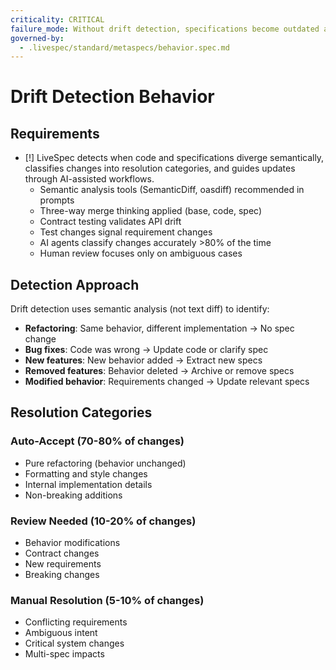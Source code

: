 ```yaml
---
criticality: CRITICAL
failure_mode: Without drift detection, specifications become outdated and useless
governed-by:
  - .livespec/standard/metaspecs/behavior.spec.md
---
```


# Drift Detection Behavior

## Requirements
- [!] LiveSpec detects when code and specifications diverge semantically, classifies changes into resolution categories, and guides updates through AI-assisted workflows.
  - Semantic analysis tools (SemanticDiff, oasdiff) recommended in prompts
  - Three-way merge thinking applied (base, code, spec)
  - Contract testing validates API drift
  - Test changes signal requirement changes
  - AI agents classify changes accurately >80% of the time
  - Human review focuses only on ambiguous cases

## Detection Approach

Drift detection uses semantic analysis (not text diff) to identify:
- **Refactoring**: Same behavior, different implementation → No spec change
- **Bug fixes**: Code was wrong → Update code or clarify spec
- **New features**: New behavior added → Extract new specs
- **Removed features**: Behavior deleted → Archive or remove specs
- **Modified behavior**: Requirements changed → Update relevant specs

## Resolution Categories

### Auto-Accept (70-80% of changes)
- Pure refactoring (behavior unchanged)
- Formatting and style changes
- Internal implementation details
- Non-breaking additions

### Review Needed (10-20% of changes)
- Behavior modifications
- Contract changes
- New requirements
- Breaking changes

### Manual Resolution (5-10% of changes)
- Conflicting requirements
- Ambiguous intent
- Critical system changes
- Multi-spec impacts
